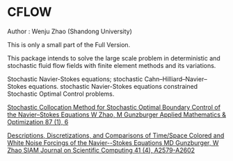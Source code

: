 ﻿# CFLOW  
Author : Wenju Zhao  (Shandong University)


This is only a small part of the Full Version.

This package intends to solve the large scale problem in deterministic and stochastic fluid flow fields with finite element methods and its variations.


Stochastic Navier-Stokes equations;
stochastic Cahn–Hilliard–Navier–Stokes equations. 
stochastic Navier-Stokes equations constrained Stochastic Optimal Control problems.



[Stochastic Collocation Method for Stochastic Optimal Boundary Control of the Navier–Stokes Equations
W Zhao, M Gunzburger
Applied Mathematics & Optimization 87 (1), 6](https://doi.org/10.1007/s00245-022-09910-y)

[Descriptions, Discretizations, and Comparisons of Time/Space Colored and White Noise Forcings of the Navier--Stokes Equations
MD Gunzburger, W Zhao
SIAM Journal on Scientific Computing 41 (4), A2579-A2602](https://epubs.siam.org/doi/abs/10.1137/18M1218005)

